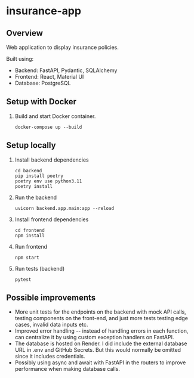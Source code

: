 # insurance-app
## Overview
Web application to display insurance policies. 

Built using:
- Backend: FastAPI, Pydantic, SQLAlchemy
- Frontend: React, Material UI
- Database: PostgreSQL

## Setup with Docker
1. Build and start Docker container. 
    ```shell
    docker-compose up --build
    ```

## Setup locally
1. Install backend dependencies
    ```shell
    cd backend
    pip install poetry
    poetry env use python3.11
    poetry install
    ```

2. Run the backend
    ```shell
    uvicorn backend.app.main:app --reload
    ```

3. Install frontend dependencies 
    ```shell
    cd frontend
    npm install
    ```

4. Run frontend
    ```shell
    npm start
    ```

5. Run tests (backend)
    ```shell
    pytest
    ```

## Possible improvements
- More unit tests for the endpoints on the backend with mock API calls, testing components on the front-end, and just more tests testing edge cases, invalid data inputs etc. 
-  Improved error handling -- instead of handling errors in each function, can centralize it by using custom exception handlers on FastAPI.
- The database is hosted on Render. I did include the external database URL in
.env and GitHub Secrets. But this would normally be omitted since it includes credentials. 
- Possibly using async and await with FastAPI in the routers to improve performance when making database calls.